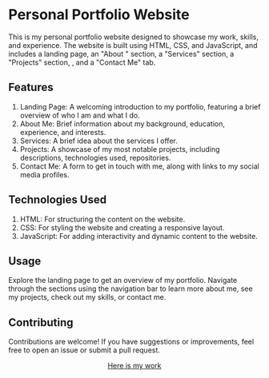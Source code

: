 # Personal Portfolio Website
This is my personal portfolio website designed to showcase my work, skills, and experience. The website is built using HTML, CSS, and JavaScript, and includes a landing page, an "About " section, a "Services" section, a "Projects" section, , and a "Contact Me" tab.

## Features
1. Landing Page: A welcoming introduction to my portfolio, featuring a brief overview of who I am and what I do.
2. About Me: Brief information about my background, education, experience, and interests.
3. Services: A brief idea about the services I offer.
4. Projects: A showcase of my most notable projects, including descriptions, technologies used, repositories.
5. Contact Me: A form to get in touch with me, along with links to my social media profiles.

## Technologies Used
1. HTML: For structuring the content on the website.
2. CSS: For styling the website and creating a responsive layout.
3. JavaScript: For adding interactivity and dynamic content to the website.

## Usage
Explore the landing page to get an overview of my portfolio.
Navigate through the sections using the navigation bar to learn more about me, see my projects, check out my skills, or contact me.

## Contributing
Contributions are welcome! If you have suggestions or improvements, feel free to open an issue or submit a pull request.

<p align="center">
    <a href="https://sahil-pant.github.io/My-Portfolio/">Here is my work</a> 
  </p>

